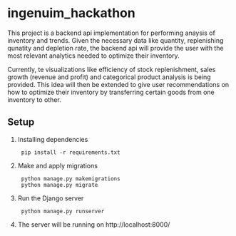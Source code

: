 # ingenuim_hackathon

This project is a backend api implementation for performing anaysis of inventory and trends. Given the necessary data like quantity, replenishing qunatity and depletion rate, the backend api will provide the user with the most relevant analytics needed to optimize their inventory.

Currently, te visualizations like efficiency of stock replenishment, sales growth (revenue and profit) and categorical product analysis is being provided. This idea will then be extended to give user recommendations on how to optimize their inventory by transferring certain goods from one inventory to other.


## Setup

1. Installing dependencies

        pip install -r requirements.txt

2. Make and apply migrations
    
        python manage.py makemigrations
        python manage.py migrate

3. Run the Django server
    
        python manage.py runserver

4. The server will be running on http://localhost:8000/




